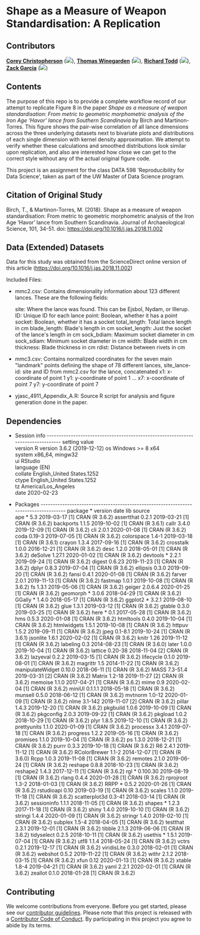 # Shape as a Measure of Weapon Standardisation: A Replication
 
## Contributors

[__Corey Christopherson__](https://github.com/chrico7 "Corey Christopherson on Github") ([![](https://orcid.org/sites/default/files/images/orcid_16x16.png)](https://orcid.org/0000-0001-6470-1146)), [__Thomas Winegarden__](https://github.com/ThomasWinegarden "Thomas Winegarden on Github")  ([![](https://orcid.org/sites/default/files/images/orcid_16x16.png)](https://orcid.org/0000-0003-1912-1964)), [__Richard Todd__](https://github.com/rcctodd "Richard Todd on Github")  ([![](https://orcid.org/sites/default/files/images/orcid_16x16.png)](https://orcid.org/0000-0003-2083-9631)), [__Zack Garcia__](https://github.com/zacharyfgarcia "Zack Garcia on Github")  ([![](https://orcid.org/sites/default/files/images/orcid_16x16.png)](https://orcid.org/0000-0002-6538-5592))


## Contents

The purpose of this repo is to provide a complete workflow record of our attempt to replicate Figure 8 in the paper _Shape as a measure of weapon standardisation: From metric to geometric morphometric analysis of the Iron Age ‘Havor’ lance from Southern Scandinavia_ by Birch and Martinon-Torres. This figure shows the pair-wise correlation of all lance dimensions across the three underlying datasets next to bivariate plots and distributions of each single dimension with kernel density approximation. We attempt to verify whether these calculations and smoothed distributions look similar upon replication, and also are interested how close we can get to the correct style without any of the actual original figure code.

This project is an assignment for the class DATA 598 'Reproducibility for Data Science', taken as part of the UW Master of Data Science program.

## Citation of Original Study

Birch, T., & Martinon-Torres, M. (2018). Shape as a measure of weapon standardisation: From 
    metric to geometric morphometric analysis of the Iron Age ‘Havor’ lance from Southern
    Scandinavia. Journal of Archaeological Science, 101, 34-51. doi: 
    https://doi.org/10.1016/j.jas.2018.11.002


## Data (Extended) Datasets

Data for this study was obtained from the ScienceDirect online version of this article (https://doi.org/10.1016/j.jas.2018.11.002)

Included Files:
- mmc2.csv: Contains dimensionality information about 123 different lances. These are the following fields: 

	site: Where the lance was found. This can be Ejsbol, Nydam, or Illerup. 
	ID: Unique ID for each lance
	point: Boolean, whether it has a point
	socket: Boolean, whether it has a socket 
	total_length: Total lance length in cm
	blade_length: Blade's length in cm
	socket_length: Just the socket of the lance's length in cm
	sock_bdiam: Maximum socket diameter in cm
	sock_sdiam: Minimum socket diameter in cm
	width: Blade width in cm
	thickness: Blade thickness in cm
	rdist: Distance between rivets in cm
	
- mmc3.csv: Contains normalized coordinates for the seven main "landmark" points defining the shape of 78 different lances,
	site_lance-id: site and ID from mmc2.csv for the lance, concatenated
	x1: x-coordinate of point 1
	y1: y-coordinate of point 1
	...
	x7: x-coordinate of point 7
	y7: y-coordinate of point 7

- yjasc_4911_Appendix_A.R: Source R script for analysis and figure generation done in the paper. 

## Dependencies

- Session info --------------------------------------------------------------------------------
 setting  value                       
 version  R version 3.6.2 (2019-12-12)
 os       Windows >= 8 x64            
 system   x86_64, mingw32             
 ui       RStudio                     
 language (EN)                        
 collate  English_United States.1252  
 ctype    English_United States.1252  
 tz       America/Los_Angeles         
 date     2020-02-23                  

- Packages ------------------------------------------------------------------------------------
 package          * version  date       lib source        
 ape              * 5.3      2019-03-17 [1] CRAN (R 3.6.2)
 assertthat         0.2.1    2019-03-21 [1] CRAN (R 3.6.2)
 backports          1.1.5    2019-10-02 [1] CRAN (R 3.6.1)
 callr              3.4.0    2019-12-09 [1] CRAN (R 3.6.2)
 cli                2.0.1    2020-01-08 [1] CRAN (R 3.6.2)
 coda               0.19-3   2019-07-05 [1] CRAN (R 3.6.2)
 colorspace         1.4-1    2019-03-18 [1] CRAN (R 3.6.1)
 crayon             1.3.4    2017-09-16 [1] CRAN (R 3.6.2)
 crosstalk          1.0.0    2016-12-21 [1] CRAN (R 3.6.2)
 desc               1.2.0    2018-05-01 [1] CRAN (R 3.6.2)
 deSolve            1.27.1   2020-01-02 [1] CRAN (R 3.6.2)
 devtools         * 2.2.1    2019-09-24 [1] CRAN (R 3.6.2)
 digest             0.6.23   2019-11-23 [1] CRAN (R 3.6.2)
 dplyr              0.8.3    2019-07-04 [1] CRAN (R 3.6.2)
 ellipsis           0.3.0    2019-09-20 [1] CRAN (R 3.6.2)
 fansi              0.4.1    2020-01-08 [1] CRAN (R 3.6.2)
 farver             2.0.1    2019-11-13 [1] CRAN (R 3.6.2)
 fastmap            1.0.1    2019-10-08 [1] CRAN (R 3.6.2)
 fs                 1.3.1    2019-05-06 [1] CRAN (R 3.6.2)
 geiger             2.0.6.4  2020-01-25 [1] CRAN (R 3.6.2)
 geomorph         * 3.0.6    2018-04-29 [1] CRAN (R 3.6.2)
 GGally           * 1.4.0    2018-05-17 [1] CRAN (R 3.6.2)
 ggplot2          * 3.2.1    2019-08-10 [1] CRAN (R 3.6.2)
 glue               1.3.1    2019-03-12 [1] CRAN (R 3.6.2)
 gtable             0.3.0    2019-03-25 [1] CRAN (R 3.6.2)
 here             * 0.1      2017-05-28 [1] CRAN (R 3.6.2)
 hms                0.5.3    2020-01-08 [1] CRAN (R 3.6.2)
 htmltools          0.4.0    2019-10-04 [1] CRAN (R 3.6.2)
 htmlwidgets        1.5.1    2019-10-08 [1] CRAN (R 3.6.2)
 httpuv             1.5.2    2019-09-11 [1] CRAN (R 3.6.2)
 jpeg               0.1-8.1  2019-10-24 [1] CRAN (R 3.6.1)
 jsonlite           1.6.1    2020-02-02 [1] CRAN (R 3.6.2)
 knitr              1.26     2019-11-12 [1] CRAN (R 3.6.2)
 labeling           0.3      2014-08-23 [1] CRAN (R 3.6.0)
 later              1.0.0    2019-10-04 [1] CRAN (R 3.6.2)
 lattice            0.20-38  2018-11-04 [2] CRAN (R 3.6.2)
 lazyeval           0.2.2    2019-03-15 [1] CRAN (R 3.6.2)
 lifecycle          0.1.0    2019-08-01 [1] CRAN (R 3.6.2)
 magrittr           1.5      2014-11-22 [1] CRAN (R 3.6.2)
 manipulateWidget   0.10.0   2018-06-11 [1] CRAN (R 3.6.2)
 MASS               7.3-51.4 2019-03-31 [2] CRAN (R 3.6.2)
 Matrix             1.2-18   2019-11-27 [2] CRAN (R 3.6.2)
 memoise            1.1.0    2017-04-21 [1] CRAN (R 3.6.2)
 mime               0.9      2020-02-04 [1] CRAN (R 3.6.2)
 miniUI             0.1.1.1  2018-05-18 [1] CRAN (R 3.6.2)
 munsell            0.5.0    2018-06-12 [1] CRAN (R 3.6.2)
 mvtnorm            1.0-12   2020-01-09 [1] CRAN (R 3.6.2)
 nlme               3.1-142  2019-11-07 [2] CRAN (R 3.6.2)
 pillar             1.4.3    2019-12-20 [1] CRAN (R 3.6.2)
 pkgbuild           1.0.6    2019-10-09 [1] CRAN (R 3.6.2)
 pkgconfig          2.0.3    2019-09-22 [1] CRAN (R 3.6.2)
 pkgload            1.0.2    2018-10-29 [1] CRAN (R 3.6.2)
 plyr               1.8.5    2019-12-10 [1] CRAN (R 3.6.2)
 prettyunits        1.1.0    2020-01-09 [1] CRAN (R 3.6.2)
 processx           3.4.1    2019-07-18 [1] CRAN (R 3.6.2)
 progress           1.2.2    2019-05-16 [1] CRAN (R 3.6.2)
 promises           1.1.0    2019-10-04 [1] CRAN (R 3.6.2)
 ps                 1.3.0    2018-12-21 [1] CRAN (R 3.6.2)
 purrr              0.3.3    2019-10-18 [1] CRAN (R 3.6.2)
 R6                 2.4.1    2019-11-12 [1] CRAN (R 3.6.2)
 RColorBrewer       1.1-2    2014-12-07 [1] CRAN (R 3.6.0)
 Rcpp               1.0.3    2019-11-08 [1] CRAN (R 3.6.2)
 remotes            2.1.0    2019-06-24 [1] CRAN (R 3.6.2)
 reshape            0.8.8    2018-10-23 [1] CRAN (R 3.6.2)
 reshape2           1.4.3    2017-12-11 [1] CRAN (R 3.6.2)
 rgl              * 0.100.30 2019-08-19 [1] CRAN (R 3.6.2)
 rlang              0.4.4    2020-01-28 [1] CRAN (R 3.6.2)
 rprojroot          1.3-2    2018-01-03 [1] CRAN (R 3.6.2)
 RRPP             * 0.5.2    2020-01-26 [1] CRAN (R 3.6.2)
 rstudioapi         0.10     2019-03-19 [1] CRAN (R 3.6.2)
 scales             1.1.0    2019-11-18 [1] CRAN (R 3.6.2)
 scatterplot3d      0.3-41   2018-03-14 [1] CRAN (R 3.6.2)
 sessioninfo        1.1.1    2018-11-05 [1] CRAN (R 3.6.2)
 shapes           * 1.2.3    2017-11-18 [1] CRAN (R 3.6.2)
 shiny              1.4.0    2019-10-10 [1] CRAN (R 3.6.2)
 stringi            1.4.4    2020-01-09 [1] CRAN (R 3.6.2)
 stringr            1.4.0    2019-02-10 [1] CRAN (R 3.6.2)
 subplex            1.5-4    2018-04-05 [1] CRAN (R 3.6.2)
 testthat           2.3.1    2019-12-01 [1] CRAN (R 3.6.2)
 tibble             2.1.3    2019-06-06 [1] CRAN (R 3.6.2)
 tidyselect         0.2.5    2018-10-11 [1] CRAN (R 3.6.2)
 usethis          * 1.5.1    2019-07-04 [1] CRAN (R 3.6.2)
 utf8               1.1.4    2018-05-24 [1] CRAN (R 3.6.2)
 vctrs              0.2.1    2019-12-17 [1] CRAN (R 3.6.2)
 viridisLite        0.3.0    2018-02-01 [1] CRAN (R 3.6.2)
 webshot            0.5.2    2019-11-22 [1] CRAN (R 3.6.2)
 withr              2.1.2    2018-03-15 [1] CRAN (R 3.6.2)
 xfun               0.12     2020-01-13 [1] CRAN (R 3.6.2)
 xtable             1.8-4    2019-04-21 [1] CRAN (R 3.6.2)
 yaml               2.2.1    2020-02-01 [1] CRAN (R 3.6.2)
 zeallot            0.1.0    2018-01-28 [1] CRAN (R 3.6.2)
 

## Contributing
 
We welcome contributions from everyone. Before you get started, please see our [contributor guidelines](https://github.com/rcctodd/598A_replication_project/blob/master/CONTRIBUTING.md). Please note that this project is released with a [Contributor Code of Conduct](https://github.com/rcctodd/598A_replication_project/blob/master/CODE_OF_CONDUCT.md). By participating in this project you agree to abide by its terms.
